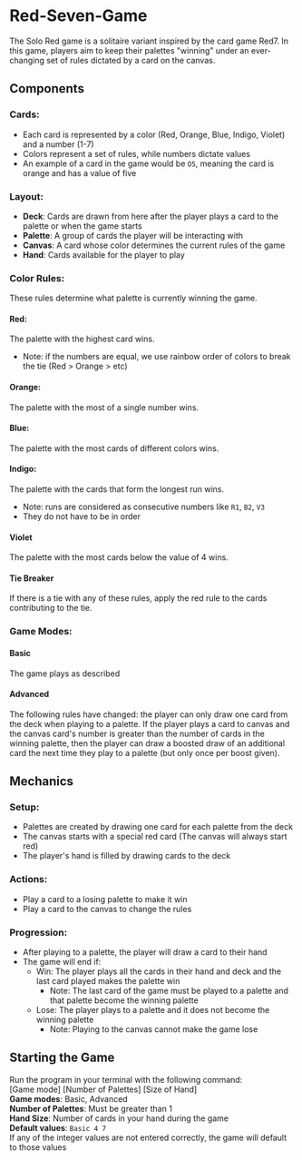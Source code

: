 # Red-Seven-Game
The Solo Red game is a solitaire variant inspired by the card game Red7. In this game, players aim to keep their palettes "winning" under an ever-changing set of rules dictated by a card on the canvas.
## Components
### Cards:
- Each card is represented by a color (Red, Orange, Blue, Indigo, Violet) and a number (1-7)
- Colors represent a set of rules, while numbers dictate values
- An example of a card in the game would be `O5`, meaning the card is orange and has a value of five
### Layout:
- **Deck**: Cards are drawn from here after the player plays a card to the palette or when the game starts
- **Palette**: A group of cards the player will be interacting with
- **Canvas**: A card whose color determines the current rules of the game
- **Hand**: Cards available for the player to play
### Color Rules:
These rules determine what palette is currently winning the game.
#### Red:
The palette with the highest card wins.
- Note: if the numbers are equal, we use rainbow order of colors to break the tie (Red > Orange > etc)
#### Orange:
The palette with the most of a single number wins.
#### Blue:
The palette with the most cards of different colors wins.
#### Indigo:
The palette with the cards that form the longest run wins.
- Note: runs are considered as consecutive numbers like `R1`, `B2`, `V3`
- They do not have to be in order
#### Violet
The palette with the most cards below the value of 4 wins.
#### Tie Breaker
If there is a tie with any of these rules, apply the red rule to the cards contributing to the tie.
### Game Modes:
#### Basic
The game plays as described
#### Advanced
The following rules have changed: the player can only draw one card from the deck when playing to a palette. If the player plays a card to canvas and the canvas card's number is greater than the number of cards in the winning palette, then the player can draw a boosted draw of an additional card the next time they play to a palette (but only once per boost given).
## Mechanics
### Setup:
- Palettes are created by drawing one card for each palette from the deck
- The canvas starts with a special red card (The canvas will always start red)
- The player's hand is filled by drawing cards to the deck
### Actions:
- Play a card to a losing palette to make it win
- Play a card to the canvas to change the rules
### Progression:
- After playing to a palette, the player will draw a card to their hand
- The game will end if:
  - Win: The player plays all the cards in their hand and deck and the last card played makes the palette win
    - Note: The last card of the game must be played to a palette and that palette become the winning palette
  - Lose: The player plays to a palette and it does not become the winning palette
    - Note: Playing to the canvas cannot make the game lose
## Starting the Game
Run the program in your terminal with the following command:  
[Game mode] [Number of Palettes] [Size of Hand]  
**Game modes**: Basic, Advanced  
**Number of Palettes**: Must be greater than 1  
**Hand Size**: Number of cards in your hand during the game  
**Default values**: `Basic 4 7`  
If any of the integer values are not entered correctly, the game will default to those values  
